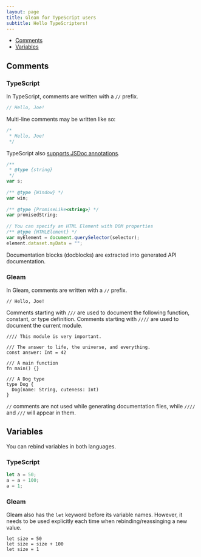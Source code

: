 ```yaml
---
layout: page
title: Gleam for TypeScript users
subtitle: Hello TypeScripters!
---
```


<!-- Copy of PHP Table of Contents -->
<!-- ----------------------------------------------------------------------- -->
- [Comments](#comments)
- [Variables](#variables)
  <!-- - [Match operator](#match-operator) -->
  <!-- - [Variables type annotations](#variables-type-annotations) -->
<!-- - [Functions](#functions) -->
  <!-- - [Exporting functions](#exporting-functions) -->
  <!-- - [Function type annotations](#function-type-annotations) -->
  <!-- - [Referencing functions](#referencing-functions) -->
  <!-- - [Labelled arguments](#labelled-arguments) -->
<!-- - [Operators](#operators) -->
<!-- - [Constants](#constants) -->
<!-- - [Blocks](#blocks) -->
<!-- - [Data types](#data-types) -->
  <!-- - [Strings](#strings) -->
  <!-- - [Tuples](#tuples) -->
  <!-- - [Lists](#lists) -->
  <!-- - [Maps](#maps) -->
  <!-- - [Numbers](#numbers) -->
<!-- - [Flow control](#flow-control) -->
  <!-- - [Case](#case) -->
  <!-- - [Piping](#piping) -->
  <!-- - [Try](#try) -->
<!-- - [Type aliases](#type-aliases) -->
<!-- - [Custom types](#custom-types) -->
  <!-- - [Records](#records) -->
  <!-- - [Unions](#unions) -->
  <!-- - [Opaque custom types](#opaque-custom-types) -->
<!-- - [Modules](#modules) -->
  <!-- - [Imports](#imports) -->
  <!-- - [Named imports](#named-imports) -->
  <!-- - [Unqualified imports](#unqualified-imports) -->
<!-- - [Architecture](#architecture) -->

<!--
Other misc reminders
- [ ] string concatenation
-->

## Comments

### TypeScript

In TypeScript, comments are written with a `//` prefix.

```ts
// Hello, Joe!
```

Multi-line comments may be written like so:

```ts
/*
 * Hello, Joe!
 */
```

TypeScript also [supports JSDoc annotations](https://www.typescriptlang.org/docs/handbook/jsdoc-supported-types.html).

```ts
/**
 * @type {string}
 */
var s;
 
/** @type {Window} */
var win;
 
/** @type {PromiseLike<string>} */
var promisedString;
 
// You can specify an HTML Element with DOM properties
/** @type {HTMLElement} */
var myElement = document.querySelector(selector);
element.dataset.myData = "";
```

Documentation blocks (docblocks) are extracted into generated API
documentation.

### Gleam

In Gleam, comments are written with a `//` prefix.

```gleam
// Hello, Joe!
```

Comments starting with `///` are used to document the following function,
constant, or type definition. Comments starting with `////` are used to
document the current module.

```gleam
//// This module is very important.

/// The answer to life, the universe, and everything.
const answer: Int = 42

/// A main function
fn main() {}

/// A Dog type
type Dog {
  Dog(name: String, cuteness: Int)
}
```

`//` comments are not used while generating documentation files, while
`////` and `///` will appear in them.

## Variables

You can rebind variables in both languages.

### TypeScript

```ts
let a = 50;
a = a + 100;
a = 1;
```

### Gleam

Gleam also has the `let` keyword before its variable names. However, it needs to be used explicitly each time when rebinding/reassinging a new value.

```gleam
let size = 50
let size = size + 100
let size = 1
```
